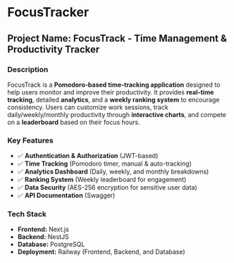 # FocusTracker

## **Project Name: FocusTrack - Time Management & Productivity Tracker**

### **Description**
FocusTrack is a **Pomodoro-based time-tracking application** designed to help users monitor and improve their productivity. It provides **real-time tracking**, detailed **analytics**, and a **weekly ranking system** to encourage consistency. Users can customize work sessions, track daily/weekly/monthly productivity through **interactive charts**, and compete on a **leaderboard** based on their focus hours.

### **Key Features**
- ✅ **Authentication & Authorization** (JWT-based)
- ✅ **Time Tracking** (Pomodoro timer, manual & auto-tracking)
- ✅ **Analytics Dashboard** (Daily, weekly, and monthly breakdowns)
- ✅ **Ranking System** (Weekly leaderboard for engagement)
- ✅ **Data Security** (AES-256 encryption for sensitive user data)
- ✅ **API Documentation** (Swagger)

### **Tech Stack**
- **Frontend:** Next.js  
- **Backend:** NestJS  
- **Database:** PostgreSQL  
- **Deployment:** Railway (Frontend, Backend, and Database)
